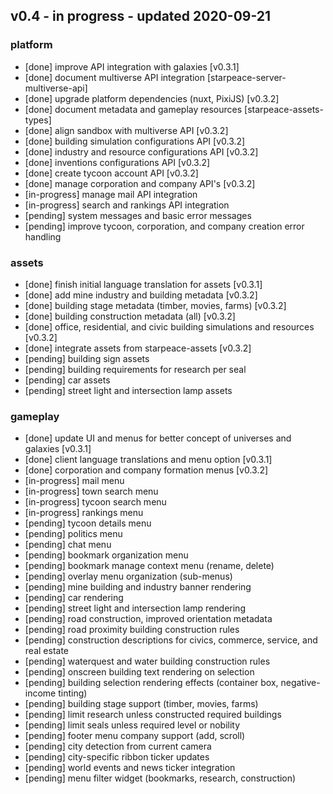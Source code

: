 
## v0.4 - in progress - updated 2020-09-21
### platform
* [done] improve API integration with galaxies [v0.3.1]
* [done] document multiverse API integration [starpeace-server-multiverse-api]
* [done] upgrade platform dependencies (nuxt, PixiJS) [v0.3.2]
* [done] document metadata and gameplay resources [starpeace-assets-types]
* [done] align sandbox with multiverse API [v0.3.2]
* [done] building simulation configurations API [v0.3.2]
* [done] industry and resource configurations API [v0.3.2]
* [done] inventions configurations API [v0.3.2]
* [done] create tycoon account API [v0.3.2]
* [done] manage corporation and company API's [v0.3.2]
* [in-progress] manage mail API integration
* [in-progress] search and rankings API integration
* [pending] system messages and basic error messages
* [pending] improve tycoon, corporation, and company creation error handling

### assets
* [done] finish initial language translation for assets [v0.3.1]
* [done] add mine industry and building metadata [v0.3.2]
* [done] building stage metadata (timber, movies, farms) [v0.3.2]
* [done] building construction metadata (all) [v0.3.2]
* [done] office, residential, and civic building simulations and resources [v0.3.2]
* [done] integrate assets from starpeace-assets [v0.3.2]
* [pending] building sign assets
* [pending] building requirements for research per seal
* [pending] car assets
* [pending] street light and intersection lamp assets

### gameplay
* [done] update UI and menus for better concept of universes and galaxies [v0.3.1]
* [done] client language translations and menu option [v0.3.1]
* [done] corporation and company formation menus [v0.3.2]
* [in-progress] mail menu
* [in-progress] town search menu
* [in-progress] tycoon search menu
* [in-progress] rankings menu
* [pending] tycoon details menu
* [pending] politics menu
* [pending] chat menu
* [pending] bookmark organization menu
* [pending] bookmark manage context menu (rename, delete)
* [pending] overlay menu organization (sub-menus)
* [pending] mine building and industry banner rendering
* [pending] car rendering
* [pending] street light and intersection lamp rendering
* [pending] road construction, improved orientation metadata
* [pending] road proximity building construction rules
* [pending] construction descriptions for civics, commerce, service, and real estate
* [pending] waterquest and water building construction rules
* [pending] onscreen building text rendering on selection
* [pending] building selection rendering effects (container box, negative-income tinting)
* [pending] building stage support (timber, movies, farms)
* [pending] limit research unless constructed required buildings
* [pending] limit seals unless required level or nobility
* [pending] footer menu company support (add, scroll)
* [pending] city detection from current camera
* [pending] city-specific ribbon ticker updates
* [pending] world events and news ticker integration
* [pending] menu filter widget (bookmarks, research, construction)
